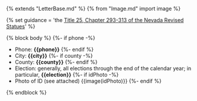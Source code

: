 {% extends "LetterBase.md" %}
{% from "Image.md" import image %}

{% set guidance = 'the [Title 25, Chapter 293-313 of the Nevada Revised Statues](https://www.leg.state.nv.us/NRS/NRS-293.html)' %}

{% block body %}
{%- if phone -%}
- Phone: **{{phone}}**
{%- endif %}
- City: **{{city}}**
{%- if county -%}
- County: **{{county}}**
{%- endif %}
- Election: generally, all elections through the end of the calendar year; in particular, **{{election}}**
{%- if idPhoto -%}
- Photo of ID (see attached)
{{image(idPhoto)}}
{%- endif %}

{% endblock %}
